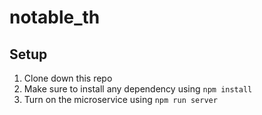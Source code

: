 # notable_th
## Setup
1. Clone down this repo
1. Make sure to install any dependency using `` npm install ``
1. Turn on the microservice using `` npm run server ``
